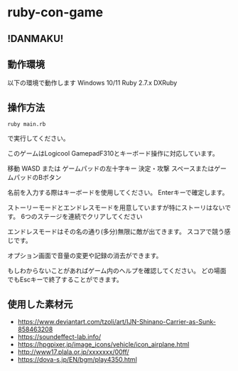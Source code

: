# ruby-con-game
## !DANMAKU!

## 動作環境
以下の環境で動作します
Windows 10/11
Ruby 2.7.x
DXRuby

## 操作方法
```
ruby main.rb
```
で実行してください。

このゲームはLogicool GamepadF310とキーボード操作に対応しています。

移動 WASD または ゲームパッドの左十字キー
決定・攻撃 スペースまたはゲームパッドのBボタン

名前を入力する際はキーボードを使用してください。
Enterキーで確定します。

ストーリーモードとエンドレスモードを用意していますが特にストーリはないです。
6つのステージを連続でクリアしてください

エンドレスモードはその名の通り(多分)無限に敵が出てきます。
スコアで競う感じです。

オプション画面で音量の変更や記録の消去ができます。

もしわからないことがあればゲーム内のヘルプを確認してください。
どの場面でもEscキーで終了することができます。
## 使用した素材元
 - https://www.deviantart.com/tzoli/art/IJN-Shinano-Carrier-as-Sunk-858463208
 - https://soundeffect-lab.info/
 - https://hpgpixer.jp/image_icons/vehicle/icon_airplane.html
 - http://www17.plala.or.jp/xxxxxxx/00ff/
 - https://dova-s.jp/EN/bgm/play4350.html
